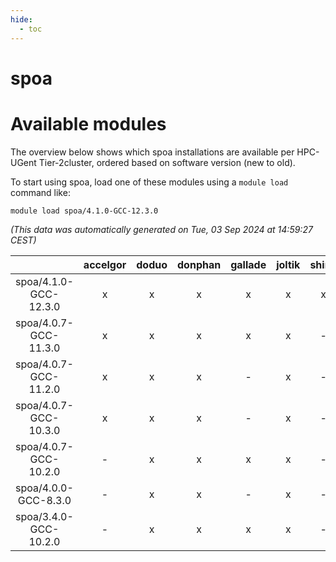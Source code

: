 ```yaml
---
hide:
  - toc
---
```


spoa
====

# Available modules


The overview below shows which spoa installations are available per HPC-UGent Tier-2cluster, ordered based on software version (new to old).

To start using spoa, load one of these modules using a `module load` command like:

```shell
module load spoa/4.1.0-GCC-12.3.0
```

*(This data was automatically generated on Tue, 03 Sep 2024 at 14:59:27 CEST)*  

| |accelgor|doduo|donphan|gallade|joltik|shinx|skitty|
| :---: | :---: | :---: | :---: | :---: | :---: | :---: | :---: |
|spoa/4.1.0-GCC-12.3.0|x|x|x|x|x|x|x|
|spoa/4.0.7-GCC-11.3.0|x|x|x|x|x|-|x|
|spoa/4.0.7-GCC-11.2.0|x|x|x|-|x|-|x|
|spoa/4.0.7-GCC-10.3.0|x|x|x|-|x|-|x|
|spoa/4.0.7-GCC-10.2.0|-|x|x|x|x|-|x|
|spoa/4.0.0-GCC-8.3.0|-|x|x|-|x|-|x|
|spoa/3.4.0-GCC-10.2.0|-|x|x|x|x|-|x|
